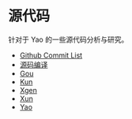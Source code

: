 # 源代码

针对于 Yao 的一些源代码分析与研究。

<!-- links begin -->

- [Github Commit List](Github%20Commit%20List.md)
- [源码编译](源码编译/index)
- [Gou](Gou/index)
- [Kun](Kun/index)
- [Xgen](Xgen/index)
- [Xun](Xun/index)
- [Yao](Yao/index)
<!-- links end -->
